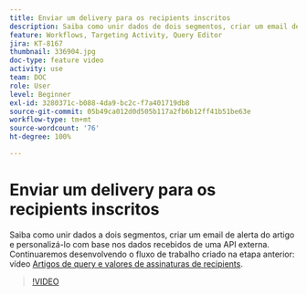 ```yaml
---
title: Enviar um delivery para os recipients inscritos
description: Saiba como unir dados de dois segmentos, criar um email de alerta de artigo e personalizá-lo com base nos dados recebidos de uma API externa.
feature: Workflows, Targeting Activity, Query Editor
jira: KT-8167
thumbnail: 336904.jpg
doc-type: feature video
activity: use
team: DOC
role: User
level: Beginner
exl-id: 3280371c-b088-4da9-bc2c-f7a401719db8
source-git-commit: 05b49ca012d0d505b117a2fb6b12ff41b51be63e
workflow-type: tm+mt
source-wordcount: '76'
ht-degree: 100%

---
```


# Enviar um delivery para os recipients inscritos

Saiba como unir dados a dois segmentos, criar um email de alerta do artigo e personalizá-lo com base nos dados recebidos de uma API externa. Continuaremos desenvolvendo o fluxo de trabalho criado na etapa anterior: vídeo [Artigos de query e valores de assinaturas de recipients](/help/tutorial-use-soap-apis/query-articles-and-recipient-subscription-values.md).

>[!VIDEO](https://video.tv.adobe.com/v/336904?quality=12&learn=on)
